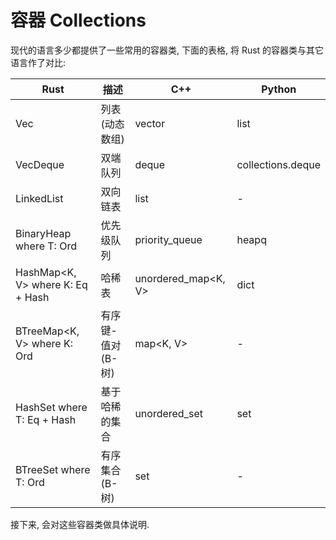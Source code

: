 
# 容器 Collections

现代的语言多少都提供了一些常用的容器类, 下面的表格, 将 Rust 的容器类与其它语言作了对比:

| Rust                             | 描述          | C++                 | Python |
|----------------------------------|-------------|---------------------|----|
| Vec<T>                           | 列表(动态数组)    | vector<T>           | list |
| VecDeque<T>                      | 双端队列        | deque<T>            | collections.deque |
| LinkedList<T>                    | 双向链表        | list<T>             | - |
| BinaryHeap<T> where T: Ord       | 优先级队列       | priority_queue<T>   | heapq |
| HashMap<K, V> where K: Eq + Hash | 哈稀表         | unordered_map<K, V> | dict |
| BTreeMap<K, V> where K: Ord      | 有序键-值对(B-树) | map<K, V>           | - |
| HashSet<T> where T: Eq + Hash    | 基于哈稀的集合     | unordered_set<T> | set |
| BTreeSet<T> where T: Ord | 有序集合 (B-树)  | set<T> | - |

接下来, 会对这些容器类做具体说明.